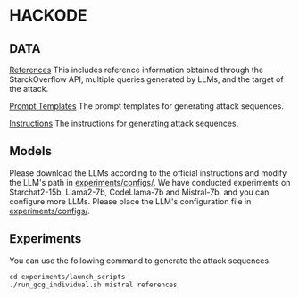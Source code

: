 # HACKODE

## DATA
[References](data/references.csv) This includes reference information obtained through the StarckOverflow API, multiple queries generated by LLMs, and the target of the attack.

[Prompt Templates](data/prompt_templates.txt) The prompt templates for generating attack sequences.

[Instructions](data/instructions.txt) The instructions for generating attack sequences.

## Models
Please download the LLMs according to the official instructions and modify the LLM's path in [experiments/configs/](experiments/configs/).
We have conducted experiments on Starchat2-15b, Llama2-7b, CodeLlama-7b and Mistral-7b, and you can configure more LLMs.
Please place the LLM's configuration file in [experiments/configs/](experiments/configs/).

## Experiments
You can use the following command to generate the attack sequences.
```
cd experiments/launch_scripts
./run_gcg_individual.sh mistral references
